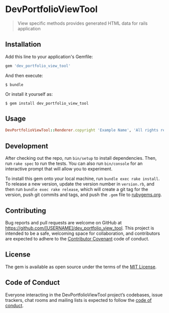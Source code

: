# DevPortfolioViewTool

> View specific methods provides generated HTML data for rails application

## Installation

Add this line to your application's Gemfile:

```ruby
gem 'dev_portfolio_view_tool'
```

And then execute:

    $ bundle

Or install it yourself as:

    $ gem install dev_portfolio_view_tool

## Usage

```ruby
DevPortfolioViewTool::Renderer.copyright 'Example Name', 'All rights reserved'
```

## Development

After checking out the repo, run `bin/setup` to install dependencies. Then, run `rake spec` to run the tests. You can also run `bin/console` for an interactive prompt that will allow you to experiment.

To install this gem onto your local machine, run `bundle exec rake install`. To release a new version, update the version number in `version.rb`, and then run `bundle exec rake release`, which will create a git tag for the version, push git commits and tags, and push the `.gem` file to [rubygems.org](https://rubygems.org).

## Contributing

Bug reports and pull requests are welcome on GitHub at https://github.com/[USERNAME]/dev_portfolio_view_tool. This project is intended to be a safe, welcoming space for collaboration, and contributors are expected to adhere to the [Contributor Covenant](http://contributor-covenant.org) code of conduct.

## License

The gem is available as open source under the terms of the [MIT License](https://opensource.org/licenses/MIT).

## Code of Conduct

Everyone interacting in the DevPortfolioViewTool project’s codebases, issue trackers, chat rooms and mailing lists is expected to follow the [code of conduct](https://github.com/[USERNAME]/dev_portfolio_view_tool/blob/master/CODE_OF_CONDUCT.md).
